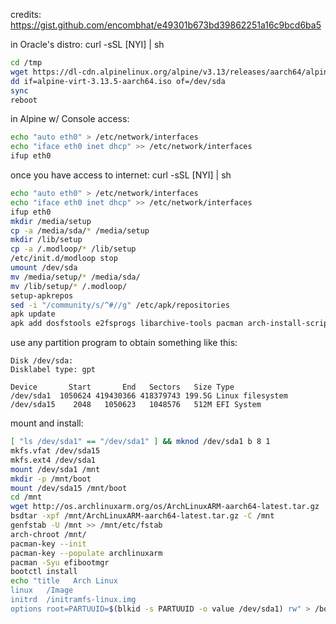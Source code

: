 credits: https://gist.github.com/encombhat/e49301b673bd39862251a16c9bcd6ba5

in Oracle's distro: curl -sSL [NYI] | sh

````sh
cd /tmp
wget https://dl-cdn.alpinelinux.org/alpine/v3.13/releases/aarch64/alpine-virt-3.13.5-aarch64.iso
dd if=alpine-virt-3.13.5-aarch64.iso of=/dev/sda
sync
reboot
````

in Alpine w/ Console access:
````sh
echo "auto eth0" > /etc/network/interfaces
echo "iface eth0 inet dhcp" >> /etc/network/interfaces
ifup eth0
````
once you have access to internet: curl -sSL [NYI] | sh
````sh
echo "auto eth0" > /etc/network/interfaces
echo "iface eth0 inet dhcp" >> /etc/network/interfaces
ifup eth0
mkdir /media/setup
cp -a /media/sda/* /media/setup
mkdir /lib/setup
cp -a /.modloop/* /lib/setup
/etc/init.d/modloop stop
umount /dev/sda
mv /media/setup/* /media/sda/
mv /lib/setup/* /.modloop/
setup-apkrepos
sed -i "/community/s/^#//g" /etc/apk/repositories
apk update
apk add dosfstools e2fsprogs libarchive-tools pacman arch-install-scripts
````
use any partition program to obtain something like this:
````
Disk /dev/sda:
Disklabel type: gpt

Device       Start       End   Sectors   Size Type
/dev/sda1  1050624 419430366 418379743 199.5G Linux filesystem
/dev/sda15    2048   1050623   1048576   512M EFI System
````

mount and install: 
````sh 
[ "ls /dev/sda1" == "/dev/sda1" ] && mknod /dev/sda1 b 8 1
mkfs.vfat /dev/sda15
mkfs.ext4 /dev/sda1
mount /dev/sda1 /mnt
mkdir -p /mnt/boot
mount /dev/sda15 /mnt/boot
cd /mnt
wget http://os.archlinuxarm.org/os/ArchLinuxARM-aarch64-latest.tar.gz
bsdtar -xpf /mnt/ArchLinuxARM-aarch64-latest.tar.gz -C /mnt
genfstab -U /mnt >> /mnt/etc/fstab
arch-chroot /mnt/
pacman-key --init
pacman-key --populate archlinuxarm
pacman -Syu efibootmgr
bootctl install
echo "title   Arch Linux
linux   /Image
initrd  /initramfs-linux.img
options root=PARTUUID=$(blkid -s PARTUUID -o value /dev/sda1) rw" > /boot/loader/entries/arch.conf
````